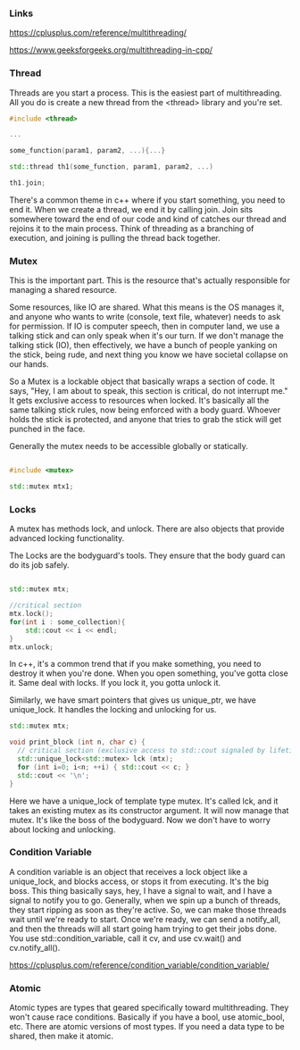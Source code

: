 ### Links

https://cplusplus.com/reference/multithreading/

https://www.geeksforgeeks.org/multithreading-in-cpp/

### Thread

Threads are you start a process. This is the easiest part of multithreading. All you do is create a new thread from the \<thread\> library and you're set.

```c++
#include <thread>

...

some_function(param1, param2, ...){...}

std::thread th1(some_function, param1, param2, ...)

th1.join;
```

There's a common theme in c++ where if you start something, you need to end it. When we create a thread, we end it by calling join. Join sits somewhere toward the end of our code and kind of catches our thread and rejoins it to the main process. Think of threading as a branching of execution, and joining is pulling the thread back together.

### Mutex

This is the important part. This is the resource that's actually responsible for managing a shared resource.

Some resources, like IO are shared. What this means is the OS manages it, and anyone who wants to write (console, text file, whatever) needs to ask for permission. If IO is computer speech, then in computer land, we use a talking stick and can only speak when it's our turn. If we don't manage the talking stick (IO), then effectively, we have a bunch of people yanking on the stick, being rude, and next thing you know we have societal collapse on our hands.

So a Mutex is a lockable object that basically wraps a section of code. It says, "Hey, I am about to speak, this section is critical, do not interrupt me." It gets exclusive access to resources when locked. It's basically all the same talking stick rules, now being enforced with a body guard. Whoever holds the stick is protected, and anyone that tries to grab the stick will get punched in the face.

Generally the mutex needs to be accessible globally or statically.

```C++

#include <mutex>

std::mutex mtx1;

```

### Locks

A mutex has methods lock, and unlock. There are also objects that provide advanced locking functionality.

The Locks are the bodyguard's tools. They ensure that the body guard can do its job safely. 

```C++

std::mutex mtx;

//critical section
mtx.lock();
for(int i : some_collection){
	std::cout << i << endl;
}
mtx.unlock;

```

In c++, it's a common trend that if you make something, you need to destroy it when you're done. When you open something, you've gotta close it. Same deal with locks. If you lock it, you gotta unlock it.

Similarly, we have smart pointers that gives us unique_ptr, we have unique_lock. It handles the locking and unlocking for us.

```C++
std::mutex mtx;

void print_block (int n, char c) {
  // critical section (exclusive access to std::cout signaled by lifetime of lck):
  std::unique_lock<std::mutex> lck (mtx);
  for (int i=0; i<n; ++i) { std::cout << c; }
  std::cout << '\n';
}
```

Here we have a unique_lock of template type mutex. It's called lck, and it takes an existing mutex as its constructor argument. It will now manage that mutex. It's like the boss of the bodyguard. Now we don't have to worry about locking and unlocking. 

### Condition Variable

A condition variable is an object that receives a lock object like a unique_lock, and blocks access, or stops it from executing. It's the big boss. This thing basically says, hey, I have a signal to wait, and I have a signal to notify you to go. Generally, when we spin up a bunch of threads, they start ripping as soon as they're active. So, we can make those threads wait until we're ready to start. Once we're ready, we can send a notify_all, and then the threads will all start going ham trying to get their jobs done. You use std::condition_variable, call it cv, and use cv.wait() and cv.notify_all().

https://cplusplus.com/reference/condition_variable/condition_variable/

### Atomic

Atomic types are types that geared specifically toward multithreading. They won't cause race conditions. Basically if you have a bool, use atomic_bool, etc. There are atomic versions of most types. If you need a data type to be shared, then make it atomic.